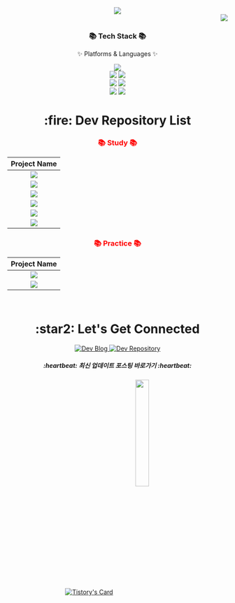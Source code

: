 <div align=center>
	<img src="https://capsule-render.vercel.app/api?type=waving&color=auto&height=200&section=header&text=gimeast94&fontSize=90" />	
</div>
<div align=right>
	<a href="https://hits.seeyoufarm.com"><img src="https://hits.seeyoufarm.com/api/count/incr/badge.svg?url=https%3A%2F%2Fgithub.com%2Fgimeast94&count_bg=%23FD0000&title_bg=%23E7DFDF&icon=&icon_color=%23585656&title=hits&edge_flat=false"/></a>
</div>
<div align=center>
  <h3>📚 Tech Stack 📚</h3>
  <p>✨ Platforms & Languages ✨</p>
</div>
<div align="center">
  <img src="https://img.shields.io/badge/Java-007396?style=flat&logo=Conda-Forge&logoColor=white" />
  <br>
  <img src="https://img.shields.io/badge/Spring-6DB33F?style=flat&logo=Spring&logoColor=white" />
  <img src="https://img.shields.io/badge/springboot-6DB33F?style=flat&logo=springboot&logoColor=white" />
  <br>
  <img src="https://img.shields.io/badge/hibernate-59666C?style=flat&logo=hibernate&logoColor=white" />
  <img src="https://img.shields.io/badge/Mybatis-000000?style=flat&logo=Fluentd&logoColor=white" />
  <br>
  <img src="https://img.shields.io/badge/MySQL-4479A1?style=flat&logo=MySQL&logoColor=white" />
  <img src="https://img.shields.io/badge/MariaDB-003545?style=flat&logo=MariaDB&logoColor=white" />
</div>

<div align="center">
  <h1 align="center">:fire: Dev Repository List</h1>

  <h3 align="center" style="color:red;">📚 Study 📚</h3>

  | Project Name |
  | :---:        |
  | [<img src="https://img.shields.io/badge/security2-E34F26?style=for-the-badge&logoColor=white"/>](https://github.com/gimeast94/springboot_club) |
  | [<img src="https://img.shields.io/badge/mreview-6DB33F?style=for-the-badge&logoColor=white"/>](https://github.com/gimeast94/springboot_mreview) |
  | [<img src="https://img.shields.io/badge/board-6DB33F?style=for-the-badge&logoColor=white"/>](https://github.com/gimeast94/springboot_board) |
  | [<img src="https://img.shields.io/badge/guestbook-6DB33F?style=for-the-badge&logoColor=white"/>](https://github.com/gimeast94/springboot_guestbook) |
  | [<img src="https://img.shields.io/badge/security-6DB33F?style=for-the-badge&logoColor=white"/>](https://github.com/gimeast94/springboot_security) |
  | [<img src="https://img.shields.io/badge/shop-6DB33F?style=for-the-badge&logoColor=white"/>](https://github.com/gimeast94/springboot_jpashop) |
	
  <h3 align="center" style="color:red;">📚 Practice 📚</h3>
	
  | Project Name |
  | :---:        |
  | [<img src="https://img.shields.io/badge/myboard-0085CA?style=for-the-badge&logoColor=white"/>](https://github.com/gimeast94/springboot_board_practice) |
  | [<img src="https://img.shields.io/badge/boardAPI-0085CA?style=for-the-badge&logoColor=white"/>](https://github.com/gimeast94/springboot_board_api) |
	
  <br />

  <h1 align="center">:star2: Let's Get Connected</h1>

  <a href="https://gimeast.tistory.com/">
    <img alt=" Dev Blog" src="https://img.shields.io/badge/Dev Blog-7289DA?style=for-the-badge&logo=Dev Blog&logoColor=white">
  </a>
  <a href="https://github.com/gimeast94?tab=repositories" target="_blank">
    <img alt="Dev Repository" src="https://img.shields.io/badge/Dev Repository%20-%230077B5.svg?&style=for-the-badge&logo=Dev Repository&logoColor=white" />
  </a>  
  
  <h5 align="center">:heartbeat: 최신 업데이트 포스팅 바로가기 :heartbeat:</h5>
  
  [![Tistory's Card](https://github-readme-tistory-card.vercel.app/api?name=gimeast)](https://gimeast.tistory.com/)
	<img width="25%" align="center" src="https://github.com/gimeast94/gimeast94/assets/122797364/42d14eff-e557-483d-b6b1-87a58e6bb164" />
  <br />
</div>
